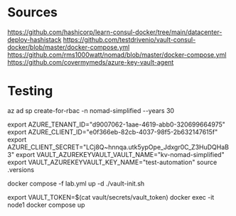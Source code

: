 

# Sources
https://github.com/hashicorp/learn-consul-docker/tree/main/datacenter-deploy-hashistack
https://github.com/testdrivenio/vault-consul-docker/blob/master/docker-compose.yml
https://github.com/rms1000watt/nomad/blob/master/docker-compose.yml
https://github.com/covermymeds/azure-key-vault-agent

# Testing
az ad sp create-for-rbac -n nomad-simplified --years 30

export AZURE_TENANT_ID="d9007062-1aae-4619-abb0-320699664975"
export AZURE_CLIENT_ID="e0f366eb-82cb-4037-98f5-2b632147615f"
export AZURE_CLIENT_SECRET="LCj8Q~hnnqa.utk5ypOpe_Jdxgr0C_Z3HuDQHaB3"
export VAULT_AZUREKEYVAULT_VAULT_NAME="kv-nomad-simplified"
export VAULT_AZUREKEYVAULT_KEY_NAME="test-automation"
source .versions

docker compose -f lab.yml up -d
./vault-init.sh

export VAULT_TOKEN=$(cat vault/secrets/vault_token)
docker exec -it node1 docker compose up
